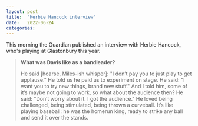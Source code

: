 ```yaml
---
layout: post
title:  "Herbie Hancock interview"
date:   2022-06-24
categories: 
---
```


This morning the Guardian published an interview with Herbie Hancock, who's playing at Glastonbury this year.

> **What was Davis like as a bandleader?**
> 
> He said [hoarse, Miles-ish whisper]: "I don’t pay you to just play to get applause." He told us he paid us to experiment on stage. He said: "I want you to try new things, brand new stuff." And I told him, some of it’s maybe not going to work, so what about the audience then? He said: "Don’t worry about it. I got the audience." He loved being challenged, being stimulated, being thrown a curveball. It’s like playing baseball: he was the homerun king, ready to strike any ball and send it over the stands.
